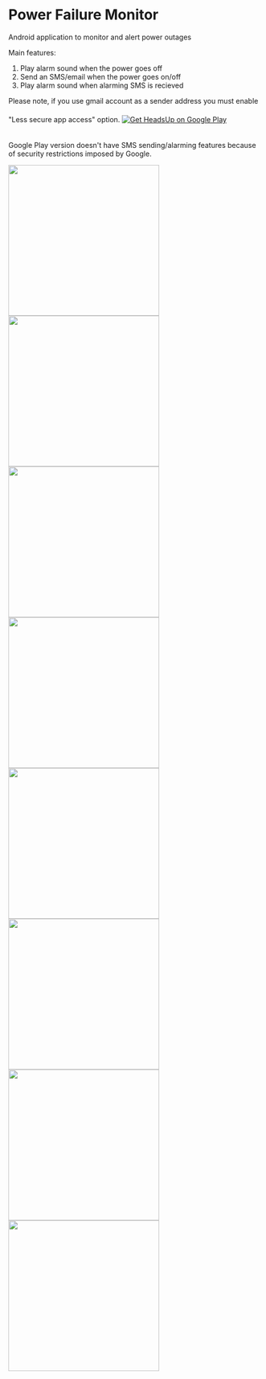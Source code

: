# Power Failure Monitor
Android application to monitor and alert power outages

Main features:
1. Play alarm sound when the power goes off
2. Send an SMS/email when the power goes on/off
3. Play alarm sound when alarming SMS is recieved

Please note, if you use gmail account as a sender address you must enable
"Less secure app access" option.
<a href="https://play.google.com/store/apps/details?id=com.rsargsyan.simplepowerfailuremonitor">
  <img alt="Get HeadsUp on Google Play" vspace="20"
       src="http://developer.android.com/images/brand/en_generic_rgb_wo_60.png" />
</a>

Google Play version doesn't have SMS sending/alarming features because of security restrictions imposed by Google.

<span><img src="https://user-images.githubusercontent.com/5219842/112354689-5f0d3580-8ce6-11eb-9f0c-ef77c0e752d3.png" height=300 />
<img src="https://user-images.githubusercontent.com/5219842/112354693-5fa5cc00-8ce6-11eb-891b-f94be33d92df.jpg" height=300/>
<img src="https://user-images.githubusercontent.com/5219842/112354698-603e6280-8ce6-11eb-9d2e-6d4990a2b61e.jpg" height=300/>
<img src="https://user-images.githubusercontent.com/5219842/112354699-603e6280-8ce6-11eb-91a8-f040e778e72d.jpg" height=300/>
<img src="https://user-images.githubusercontent.com/5219842/112354702-60d6f900-8ce6-11eb-86d8-ee5d5fd09cbd.jpg" height=300/>
<img src="https://user-images.githubusercontent.com/5219842/112354703-60d6f900-8ce6-11eb-8ba4-5e334840be85.jpg" height=300/>
<img src="https://user-images.githubusercontent.com/5219842/112354707-62082600-8ce6-11eb-8b4c-481b37a07eb2.jpg" height=300/>
<img src="https://user-images.githubusercontent.com/5219842/112354713-63395300-8ce6-11eb-84f7-2588ad3d2013.jpg" height=300/></span>







